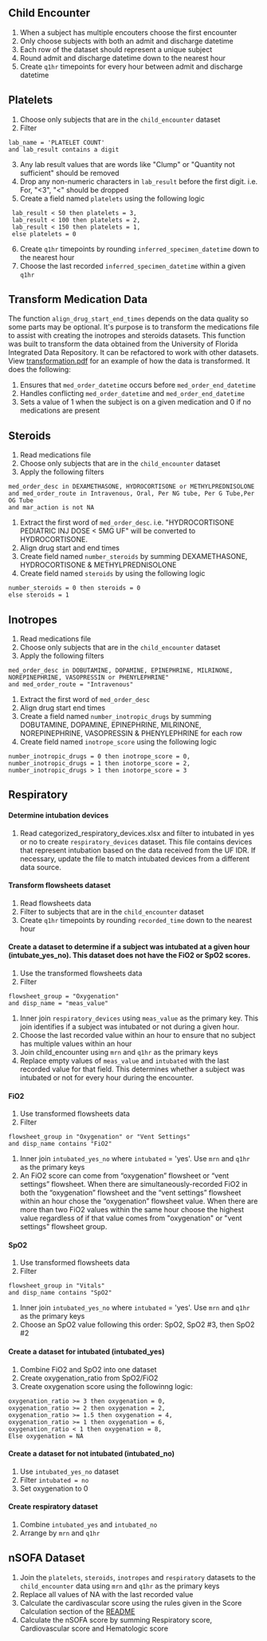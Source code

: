 
## Child Encounter
1. When a subject has multiple encouters choose the first encounter
1. Only choose subjects with both an admit and discharge datetime
1. Each row of the dataset should represent a unique subject
1. Round admit and discharge datetime down to the nearest hour
1. Create `q1hr` timepoints for every hour between admit and discharge datetime

## Platelets
1. Choose only subjects that are in the `child_encounter` dataset
1. Filter
```
lab_name = 'PLATELET COUNT' 
and lab_result contains a digit
```
3. Any lab result values that are words like "Clump" or "Quantity not sufficient" should be removed
4. Drop any non-numeric characters in `lab_result` before the first digit. i.e. For, "<3", "<" should be dropped
5. Create a field named `platelets` using the following logic 
```
 lab_result < 50 then platelets = 3,
 lab_result < 100 then platelets = 2,
 lab_result < 150 then platelets = 1,
 else platelets = 0
```
6. Create `q1hr` timepoints by rounding `inferred_specimen_datetime` down to the nearest hour
7. Choose the last recorded `inferred_specimen_datetime` within a given `q1hr`


## Transform Medication Data
The function `align_drug_start_end_times` depends on the data quality so some parts may be optional. It's purpose is to transform the medications file to assist with creating the inotropes and steroids datasets. This function was built to transform the data obtained from the University of Florida Integrated Data Repository. 
It can be refactored to work with other datasets. View [transformation.pdf](transformation.pdf) for an example of how the data is transformed. It does the following:

1. Ensures that `med_order_datetime` occurs before `med_order_end_datetime`
1. Handles conflicting `med_order_datetime` and `med_order_end_datetime`
1. Sets a value of 1 when the subject is on a given medication and 0 if no medications are present

## Steroids
1. Read medications file
1. Choose only subjects that are in the `child_encounter` dataset
1. Apply the following filters
```
med_order_desc in DEXAMETHASONE, HYDROCORTISONE or METHYLPREDNISOLONE
and med_order_route in Intravenous, Oral, Per NG tube, Per G Tube,Per OG Tube
and mar_action is not NA
```   
1. Extract the first word of `med_order_desc`. i.e. "HYDROCORTISONE PEDIATRIC INJ DOSE < 5MG UF" will be converted to HYDROCORTISONE.
1. Align drug start and end times
1. Create field named `number_steroids` by summing DEXAMETHASONE, HYDROCORTISONE & METHYLPREDNISOLONE
1. Create field named `steroids` by using the following logic
```
number_steroids = 0 then steroids = 0
else steroids = 1
```

## Inotropes
1. Read medications file
1. Choose only subjects that are in the `child_encounter` dataset
1. Apply the following filters
```
med_order_desc in DOBUTAMINE, DOPAMINE, EPINEPHRINE, MILRINONE, NOREPINEPHRINE, VASOPRESSIN or PHENYLEPHRINE"
and med_order_route = "Intravenous"
```
1. Extract the first word of `med_order_desc`
1. Align drug start end times
1. Create a field named `number_inotropic_drugs` by summing DOBUTAMINE, DOPAMINE, EPINEPHRINE, MILRINONE, NOREPINEPHRINE, VASOPRESSIN & PHENYLEPHRINE for each row
1. Create field named `inotrope_score` using the following logic
```
number_inotropic_drugs = 0 then inotrope_score = 0,
number_inotropic_drugs = 1 then inotorpe_score = 2,
number_inotropic_drugs > 1 then inotorpe_score = 3
```
      
## Respiratory

#### Determine intubation devices
1. Read categorized_respiratory_devices.xlsx and filter to intubated in yes or no to create `respiratory_devices` dataset.
This file contains devices that represent intubation based on the data received from the UF IDR. If necessary, update the file to match intubated devices from a different data source.

#### Transform flowsheets dataset
1. Read flowsheets data
1. Filter to subjects that are in the `child_encounter` dataset
1. Create `q1hr` timepoints by rounding `recorded_time` down to the nearest hour

#### Create a dataset to determine if a subject was intubated at a given hour (intubate_yes_no). This dataset does not have the FiO2 or SpO2 scores.
1. Use the transformed flowsheets data
1. Filter
```
flowsheet_group = "Oxygenation"
and disp_name = "meas_value"
```
1. Inner join `respiratory_devices` using `meas_value` as the primary key. This join identifies if a subject was intubated or not during a given hour.
1. Choose the last recorded value within an hour to ensure that no subject has multiple values within an hour
1. Join child_encounter using `mrn` and `q1hr` as the primary keys 
1. Replace empty values of `meas_value` and `intubated` with the last recorded value for that field. This determines whether a subject was intubated or not for every hour during the encounter.

#### FiO2 
1. Use transformed flowsheets data
1. Filter
```
flowsheet_group in "Oxygenation" or "Vent Settings" 
and disp_name contains "FiO2"
```
1. Inner join `intubated_yes_no` where `intubated` = 'yes'. Use `mrn` and `q1hr` as the primary keys
1. An FiO2 score can come from “oxygenation” flowsheet or “vent settings” flowsheet. When there are simultaneously-recorded FiO2 in both the “oxygenation” flowsheet and the “vent settings” flowsheet  within an hour chose the “oxygenation” flowsheet value. 
When there are more than two FiO2 values within the same hour choose the highest value regardless of if that value comes from  "oxygenation" or "vent settings" flowsheet group.

#### SpO2 
1. Use transformed flowsheets data
1. Filter
```
flowsheet_group in "Vitals" 
and disp_name contains "SpO2"
```
1. Inner join `intubated_yes_no` where `intubated` = 'yes'. Use `mrn` and `q1hr` as the primary keys
1. Choose an SpO2 value following this order: SpO2, SpO2 #3, then SpO2 #2

#### Create a dataset for intubated (intubated_yes)
1. Combine FiO2 and SpO2 into one dataset
1. Create oxygenation_ratio from SpO2/FiO2
1. Create oxygenation score using the followinng logic: 
```
oxygenation_ratio >= 3 then oxygenation = 0,
oxygenation_ratio >= 2 then oxygenation = 2,
oxygenation_ratio >= 1.5 then oxygenation = 4,
oxygenation_ratio >= 1 then oxygenation = 6,
oxygenation_ratio < 1 then oxygenation = 8,
Else oxygenation = NA
```

#### Create a dataset for not intubated (intubated_no)
1. Use `intubated_yes_no` dataset
1. Filter `intubated = no`
1. Set oxygenation to 0

#### Create respiratory dataset
1. Combine `intubated_yes` and `intubated_no`
1. Arrange by `mrn` and `q1hr`

## nSOFA Dataset
1. Join the `platelets`, `steroids`, `inotropes` and `respiratory` datasets to the `child_encounter` data using `mrn` and `q1hr` as the primary keys
1. Replace all values of NA with the last recorded value
1. Calculate the cardivascular score using the rules given in the Score Calculation section of the [README](README.md)
1. Calculate the nSOFA score by summing Respiratory score, Cardiovascular score and Hematologic score